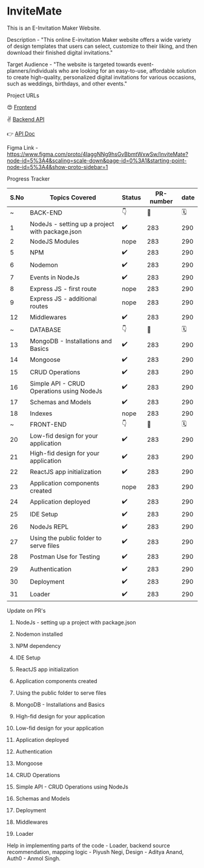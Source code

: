 # InviteMate

This is an E-Invitation Maker Website.

Description - "This online E-invitation Maker website offers a wide variety of design templates that users can select, customize to their liking, and then download their finished digital invitations."

Target Audience - "The website is targeted towards event-planners/individuals who are looking for an easy-to-use, affordable solution to create high-quality, personalized digital invitations for various occasions, such as weddings, birthdays, and other events." 

Project URLs

😍 [Frontend](https://invitemate.netlify.app/)

✌️ [Backend API](https://invitemate.onrender.com/)

👉 [API Doc](https://documenter.getpostman.com/view/26294427/2s93RZMVH8)

Figma Link - https://www.figma.com/proto/4IaggNNg9hsGvBbmtWxwSw/InviteMate?node-id=5%3A4&scaling=scale-down&page-id=0%3A1&starting-point-node-id=5%3A4&show-proto-sidebar=1

Progress Tracker

 S.No | Topics Covered| Status | PR-number | date |
--- | --- | --- | --- | --- |
 ~ | BACK-END | 👇 |	🔗	| 🗓️ |
  1 | NodeJs - setting up a project with package.json | ✔️ | 283 | 290 |
  2 | NodeJS Modules | nope | 283 | 290 |
  5 | NPM | ✔️ | 283 | 290 |
  6 | Nodemon  | ✔️ | 283 | 290 |
  7 | Events in NodeJs | ✔️ | 283 | 290 |
  8 | Express JS - first route | nope | 283 | 290 |
  9 | Express JS - additional routes | nope | 283 | 290 |
  12| Middlewares | ✔️ | 283 | 290 |
 ~ | DATABASE | 👇 |	🔗	| 🗓️ |
 13 | MongoDB - Installations and Basics | ✔️ | 283 | 290 |
 14 | Mongoose | ✔️ | 283 | 290 |
 15 | CRUD Operations | ✔️ | 283 | 290 |
 16 | Simple API - CRUD Operations using NodeJs | ✔️ | 283 | 290 |
 17 | Schemas and Models | ✔️ | 283 | 290 |
 18 | Indexes | nope | 283 | 290 |
 ~ | FRONT-END | 👇 |	🔗	| 🗓️ |
 20 | Low-fid design for your application | ✔️ | 283 | 290 |
 21 | High-fid design for your application | ✔️ | 283 | 290 |
 22 | ReactJS app initialization | ✔️ | 283 | 290 |
 23 | Application components created | nope | 283 | 290 | 
 24 | Application deployed | ✔️ | 283 | 290 |
 25 | IDE Setup | ✔️ | 283 | 290 |
 26 | NodeJs REPL | ✔️ | 283 | 290 |
 27 | Using the public folder to serve files | ✔️ | 283 | 290 |
 28 | Postman Use for Testing | ✔️ | 283 | 290 | 
 29 | Authentication | ✔️ | 283 | 290 |
 30 | Deployment | ✔️ | 283 | 290 |
 31 | Loader | ✔️ | 283 | 290 |

Update on PR's

1. NodeJs - setting up a project with package.json

2. Nodemon installed

3. NPM dependency

4. IDE Setup

5. ReactJS app initialization

6. Application components created

7. Using the public folder to serve files

8. MongoDB - Installations and Basics

9. High-fid design for your application

10. Low-fid design for your application

11. Application deployed

12. Authentication

13. Mongoose 

14. CRUD Operations

15. Simple API - CRUD Operations using NodeJs

16. Schemas and Models

17. Deployment

18. Middlewares

19. Loader
 

Help in implementing parts of the code  -
Loader, backend source recommendation, mapping logic - Piyush Negi,
Design - Aditya Anand,
Auth0 - Anmol Singh.





